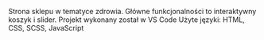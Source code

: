 Strona sklepu w tematyce zdrowia. Główne funkcjonalności to interaktywny koszyk i slider.
Projekt wykonany został w VS Code 
Użyte języki: HTML, CSS, SCSS, JavaScript

